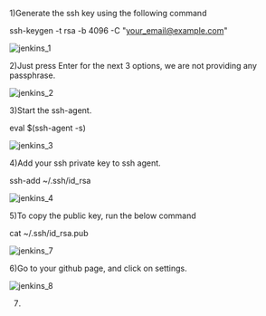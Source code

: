 1)Generate the ssh key using the following command

ssh-keygen -t rsa -b 4096 -C "your_email@example.com"


![jenkins_1](https://user-images.githubusercontent.com/20787443/50553486-d360f600-0ce2-11e9-8b8e-e01fa0f1c54c.PNG)

2)Just press Enter for the next 3 options, we are not providing any passphrase.

![jenkins_2](https://user-images.githubusercontent.com/20787443/50553494-f7243c00-0ce2-11e9-81ec-30caec3bcc85.PNG)

3)Start the ssh-agent.

eval $(ssh-agent -s)

![jenkins_3](https://user-images.githubusercontent.com/20787443/50553515-3e123180-0ce3-11e9-8451-00c85b8a8fca.PNG)


4)Add your ssh private key to ssh agent.

ssh-add ~/.ssh/id_rsa

![jenkins_4](https://user-images.githubusercontent.com/20787443/50553541-b5e05c00-0ce3-11e9-9f42-43fabe5e0c5b.PNG)


5)To copy the public key, run the below command

cat ~/.ssh/id_rsa.pub

![jenkins_7](https://user-images.githubusercontent.com/20787443/50553678-415aec80-0ce6-11e9-97e3-090780345aa6.PNG)


6)Go to your github page, and click on settings.

![jenkins_8](https://user-images.githubusercontent.com/20787443/50553702-aca4be80-0ce6-11e9-9d04-e9a657a09e23.PNG)

7)

